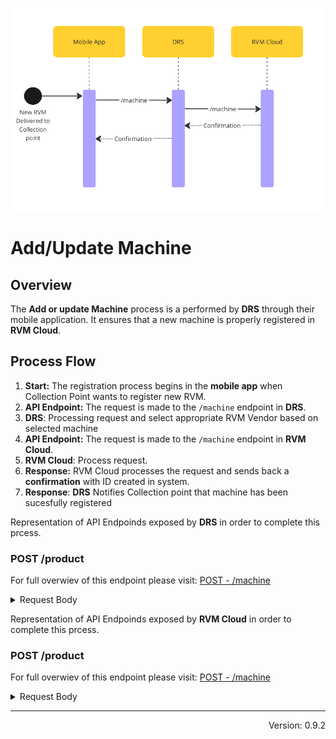 
![NewRvmAdded.png](../../assets/images/NewRvmAdded-2.png)


# Add/Update Machine 

## Overview

The **Add or update Machine** process is a performed by **DRS** through their mobile application. It ensures that a new machine is properly registered in **RVM Cloud**.


## Process Flow

1. **Start:** The registration process begins in the **mobile app** when Collection Point wants to register new RVM.
2. **API Endpoint:** The request is made to the `/machine` endpoint in **DRS**.
3. **DRS**: Processing request and select appropriate RVM Vendor based on selected machine
4. **API Endpoint:** The request is made to the `/machine` endpoint in **RVM Cloud**.
5. **RVM Cloud**: Process request.
6. **Response:** RVM Cloud processes the request and sends back a **confirmation** with ID created in system.
7. **Response**: **DRS** Notifies Collection point that machine has been sucesfully registered

<!--
type: tab
title: DRS
-->

Representation of API Endpoinds exposed by **DRS** in order to complete this prcess.

### POST /product

For full overwiev of this endpoint please visit: [POST - /machine](https://kaucja.stoplight.io/docs/rvm-api/ltd4iqkgs22yd-add-new-rvm-to-collection-point)

<details>
<summary>Request Body</summary>

```yaml jsonSchema
  $ref: '../../drs-openapi.yaml#/components/schemas/RegisterMachine'
```
</details>

<!--
type: tab
title: RVM
-->

Representation of API Endpoinds exposed by **RVM Cloud** in order to complete this prcess.

### POST /product

For full overwiev of this endpoint please visit: [POST - /machine](https://kaucja.stoplight.io/docs/rvm-api/35nqny8k7q39d-add-new-rvm)

<details>
<summary>Request Body</summary>

```yaml jsonSchema
  $ref: '../../models/PostMachine.yaml'
```

</details>

<!-- type: tab-end -->

---
<div style="text-align: right"> Version: 0.9.2</div>
